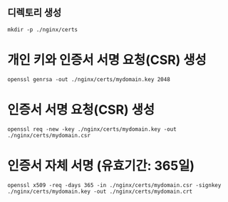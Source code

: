 ## 디렉토리 생성
```mkdir -p ./nginx/certs```

# 개인 키와 인증서 서명 요청(CSR) 생성
```openssl genrsa -out ./nginx/certs/mydomain.key 2048```

# 인증서 서명 요청(CSR) 생성
```openssl req -new -key ./nginx/certs/mydomain.key -out ./nginx/certs/mydomain.csr```

# 인증서 자체 서명 (유효기간: 365일)
```
openssl x509 -req -days 365 -in ./nginx/certs/mydomain.csr -signkey ./nginx/certs/mydomain.key -out ./nginx/certs/mydomain.crt
```

